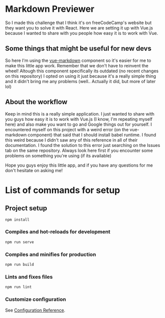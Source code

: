# Markdown Previewer

So I made this challenge that I think it's on freeCodeCamp's website but they want you to solve it with React. Here we are setting it up with Vue.js because I wanted to share with you people how easy it is to work with Vue.

## Some things that might be useful for new devs

So here I'm using the [vue-markdown](https://github.com/miaolz123/vue-markdown) component so it's easier for me to make this little app work.
Remember that we don't have to reinvent the wheel! Altough this component specifically its outdated (no recent changes on this repository) I opted on using it just because it's a really simple thing and it didn't bring me any problems (well.. Actually it did, but more of later lol)

## About the workflow

Keep in mind this is a really simple application. I just wanted to share with you guys how easy it is to work with Vue.js (I know, I'm repeating myself here) and also make you want to go and Google things out for yourself. I encountered myself on this project with a weird error (on the vue-markdown component) that said that I should install babel runtime. I found this weird because I didn't saw any of this reference in all of their documentation. I found the solution to this error just searching on the Issues tab on the same repository. Always look here first if you encounter some problems on something you're using (if its available) 

Hope you guys enjoy this little app, and if you have any questions for me don't hesitate on asking me!

# List of commands for setup

## Project setup

```
npm install
```

### Compiles and hot-reloads for development

```
npm run serve
```

### Compiles and minifies for production

```
npm run build
```

### Lints and fixes files

```
npm run lint
```

### Customize configuration

See [Configuration Reference](https://cli.vuejs.org/config/).

